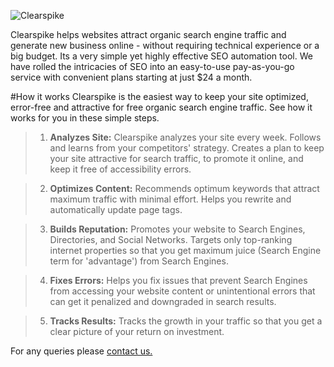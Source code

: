 ![Clearspike](/images/apps/clearspike/clearspike-header.png "Clearspike more traffic, no more hassle.")

Clearspike helps websites attract organic search engine traffic and generate new business online - without requiring technical experience or a big budget. Its a very simple yet highly effective SEO automation tool. We have rolled the intricacies of SEO into an easy-to-use pay-as-you-go service with convenient plans starting at just $24 a month.


#How it works
Clearspike is the easiest way to keep your site optimized, error-free and attractive for free organic search engine traffic. See how it works for you in these simple steps.

> 1. __Analyzes Site:__
>Clearspike analyzes your site every week. Follows and learns from your competitors' strategy. Creates a plan to keep your site attractive for search traffic, to promote it online, and keep it free of accessibility errors.

>2. __Optimizes Content:__
>Recommends optimum keywords that attract maximum traffic with minimal effort. Helps you rewrite and automatically update page tags.

>3. __Builds Reputation:__
>Promotes your website to Search Engines, Directories, and Social Networks. Targets only top-ranking internet properties so that you get maximum juice (Search Engine term for 'advantage') from Search Engines.

>4. __Fixes Errors:__
>Helps you fix issues that prevent Search Engines from accessing your website content or unintentional errors that can get it penalized and downgraded in search results.

>5. __Tracks Results:__
>Tracks the growth in your traffic so that you get a clear picture of your return on investment.



For any queries please [contact us.](mailto:support@clearspike.com?Subject=CloudFlare%20Question)